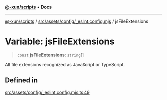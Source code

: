 [**@-xun/scripts**](../../../../../README.md) • **Docs**

***

[@-xun/scripts](../../../../../README.md) / [src/assets/config/\_eslint.config.mjs](../README.md) / jsFileExtensions

# Variable: jsFileExtensions

> `const` **jsFileExtensions**: `string`[]

All file extensions recognized as JavaScript or TypeScript.

## Defined in

[src/assets/config/\_eslint.config.mjs.ts:49](https://github.com/Xunnamius/xscripts/blob/154567d6fca3f6cf244137e710b029af872e1d9e/src/assets/config/_eslint.config.mjs.ts#L49)
